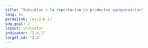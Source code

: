 ```yaml
---
title: "Subsidios a la exportación de productos agropecuarios"
lang: es
permalink: /es/2-b-1/
sdg_goal: 2
layout: indicator
indicator: "2.b.1"
target_id: "2.b"
---
```


